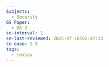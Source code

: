 ```yaml
---
Subjects:
  - Security
GS Paper:
  - GS 3
se-interval: 1
se-last-reviewed: 2025-07-16T02:47:33
se-ease: 2.5
tags:
  - review
---
```

